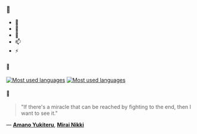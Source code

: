 ### 👋

- 🔭
- 🌱
- 💬
- 📫
- ⚡

#### 🧏

[![Most used languages](https://github-readme-stats-aynah.vercel.app/api/top-langs/?username=aynh&theme=solarized-dark&langs_count=6&layout=compact&hide_title=true)](https://github.com/anuraghazra/github-readme-stats#gh-dark-mode-only)
[![Most used languages](https://github-readme-stats-aynah.vercel.app/api/top-langs/?username=aynh&theme=solarized-light&langs_count=6&layout=compact&hide_title=true)](https://github.com/anuraghazra/github-readme-stats#gh-light-mode-only)

#### 💬

> "If there's a miracle that can be reached by fighting to the end, then I want to see it."

&mdash; [**Amano Yukiteru**](https://myanimelist.net/character.php?q=Amano%20Yukiteru&cat=character), [**Mirai Nikki**](https://myanimelist.net/search/all?q=Mirai%20Nikki&cat=all)
